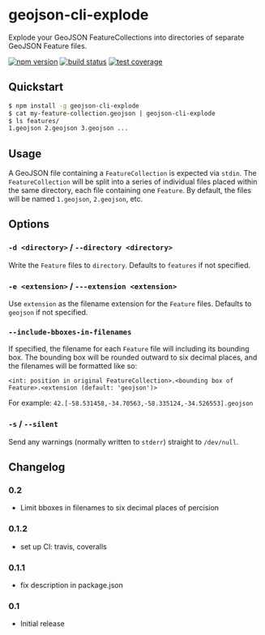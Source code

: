 # geojson-cli-explode

Explode your GeoJSON FeatureCollections into directories of separate GeoJSON Feature files.

[![npm version](https://img.shields.io/npm/v/geojson-cli-explode.svg)](https://www.npmjs.com/package/geojson-cli-explode)
[![build status](https://img.shields.io/travis/mfogel/geojson-cli-explode.svg)](https://travis-ci.org/mfogel/geojson-cli-explode)
[![test coverage](https://img.shields.io/coveralls/mfogel/geojson-cli-explode/master.svg)](https://coveralls.io/r/mfogel/geojson-cli-explode)

## Quickstart

```sh
$ npm install -g geojson-cli-explode
$ cat my-feature-collection.geojson | geojson-cli-explode
$ ls features/
1.geojson 2.geojson 3.geojson ...
```

## Usage

A GeoJSON file containing a `FeatureCollection` is expected via `stdin`. The `FeatureCollection` will be split into a series of individual files placed within the same directory, each file containing one `Feature`. By default, the files will be named `1.geojson`, `2.geojson`, etc.

## Options

### `-d <directory>` / `--directory <directory>`

Write the `Feature` files to `directory`. Defaults to `features` if not specified.

### `-e <extension>` / `---extension <extension>`

Use `extension` as the filename extension for the `Feature` files. Defaults to `geojson` if not specified.

### `--include-bboxes-in-filenames`

If specified, the filename for each `Feature` file will including its bounding box. The bounding box will be rounded outward to six decimal places, and the filenames will be formatted like so:

```
<int: position in original FeatureCollection>.<bounding box of Feature>.<extension (default: 'geojson')>
```

For example: `42.[-58.531458,-34.70563,-58.335124,-34.526553].geojson`

### `-s` / `--silent`

Send any warnings (normally written to `stderr`) straight to `/dev/null`.

## Changelog

### 0.2

* Limit bboxes in filenames to six decimal places of percision

### 0.1.2

* set up CI: travis, coveralls

### 0.1.1

* fix description in package.json

### 0.1

* Initial release
